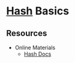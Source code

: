 # [Hash](http://www.ruby-doc.org/core-2.1.2/Hash.html) Basics

## Resources

* Online Materials
    * [Hash Docs](http://www.ruby-doc.org/core-2.1.2/Hash.html)
